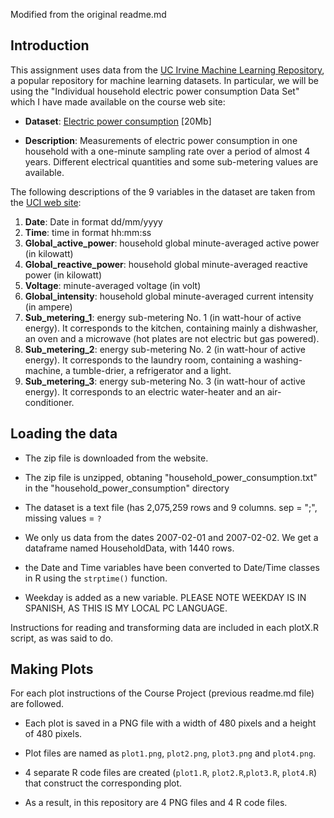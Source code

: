 Modified from the original readme.md
## Introduction

This assignment uses data from
the <a href="http://archive.ics.uci.edu/ml/">UC Irvine Machine
Learning Repository</a>, a popular repository for machine learning
datasets. In particular, we will be using the "Individual household
electric power consumption Data Set" which I have made available on
the course web site:


* <b>Dataset</b>: <a href="https://d396qusza40orc.cloudfront.net/exdata%2Fdata%2Fhousehold_power_consumption.zip">Electric power consumption</a> [20Mb]

* <b>Description</b>: Measurements of electric power consumption in
one household with a one-minute sampling rate over a period of almost
4 years. Different electrical quantities and some sub-metering values
are available.


The following descriptions of the 9 variables in the dataset are taken
from
the <a href="https://archive.ics.uci.edu/ml/datasets/Individual+household+electric+power+consumption">UCI
web site</a>:

<ol>
<li><b>Date</b>: Date in format dd/mm/yyyy </li>
<li><b>Time</b>: time in format hh:mm:ss </li>
<li><b>Global_active_power</b>: household global minute-averaged active power (in kilowatt) </li>
<li><b>Global_reactive_power</b>: household global minute-averaged reactive power (in kilowatt) </li>
<li><b>Voltage</b>: minute-averaged voltage (in volt) </li>
<li><b>Global_intensity</b>: household global minute-averaged current intensity (in ampere) </li>
<li><b>Sub_metering_1</b>: energy sub-metering No. 1 (in watt-hour of active energy). It corresponds to the kitchen, containing mainly a dishwasher, an oven and a microwave (hot plates are not electric but gas powered). </li>
<li><b>Sub_metering_2</b>: energy sub-metering No. 2 (in watt-hour of active energy). It corresponds to the laundry room, containing a washing-machine, a tumble-drier, a refrigerator and a light. </li>
<li><b>Sub_metering_3</b>: energy sub-metering No. 3 (in watt-hour of active energy). It corresponds to an electric water-heater and an air-conditioner.</li>
</ol>

## Loading the data

* The zip file is downloaded from the website. 
* The zip file is unzipped, obtaning "household_power_consumption.txt" in the "household_power_consumption" directory
* The dataset is a text file (has 2,075,259 rows and 9 columns. sep = ";", missing values = `?`

* We only us data from the dates 2007-02-01 and
2007-02-02. We get a dataframe named HouseholdData, with 1440 rows. 

* the Date and Time variables have been converted to
Date/Time classes in R using the `strptime()` function.

* Weekday is added as a new variable. PLEASE NOTE WEEKDAY IS IN SPANISH, AS THIS IS MY LOCAL PC LANGUAGE.

Instructions for reading and transforming data are included in each plotX.R script, as was said to do. 

## Making Plots

For each plot instructions of the Course Project (previous readme.md file) are followed.  

* Each plot is saved in a PNG file with a width of 480
pixels and a height of 480 pixels.

* Plot files are named as `plot1.png`, `plot2.png`, `plot3.png` and `plot4.png`.

* 4 separate R code files are created (`plot1.R`, `plot2.R`,`plot3.R`, `plot4.R`) that
construct the corresponding plot. 

* As a result, in this repository are 4 PNG files and 4 R code files.

